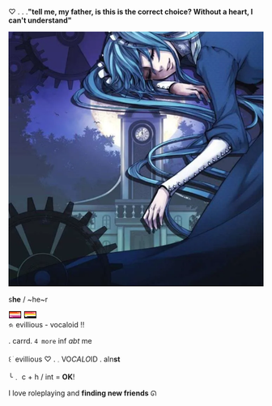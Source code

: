 ♡   .   .   .**"tell me, my father, is this is the correct choice? Without a heart, I can't understand"**

![image alt](https://github.com/ellukaswife/ellukaswife/blob/4ab8039d2eb3a85e6fe697a7821da6d2b2ae6024/Screenshot%202025-04-22%20214010.png)




  

   s**he**    /    ~he~r

 ![image alt](https://github.com/ellukaswife/ellukaswife/blob/044486f33c0d59c28f9712150c59f992b68feff8/lesbflaggpixel.png)
 ![image alt](https://github.com/ellukaswife/ellukaswife/blob/03bf3383fa7b90c57e763b53e284415c825a6e16/lithromanticflagpixel.png)                             
ᨑ  evillious  -  vocaloid  !!

  .  carrd. `4 more` inf *abt* me
  
꒰     ׂ    evillious  ♡     .      𓈒  VO*CALO*ID   .   aln**st**

╰﹒ c + h     /    int  =  __OK__!  



   I love roleplaying and **finding new friends** ᘏ
